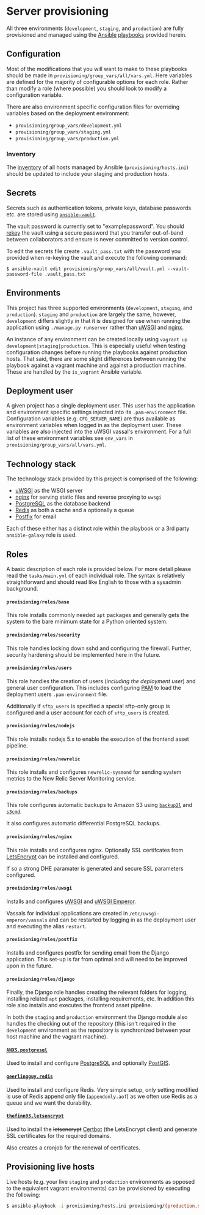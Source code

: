 # Server provisioning

All three environments (`development`, `staging`, and `production`) are fully
provisioned and managed using the [Ansible](https://www.ansible.com/)
[playbooks](http://docs.ansible.com/ansible/playbooks.html) provided herein.

## Configuration

Most of the modifications that you will want to make to these playbooks should
be made in `provisioning/group_vars/all/vars.yml`. Here variables are defined
for the majority of configurable options for each role. Rather than modify a
role (where possible) you should look to modify a configuration variable.

There are also environment specific configuration files for overriding variables
based on the deployment environment:

 - `provisioning/group_vars/development.yml`
 - `provisioning/group_vars/staging.yml`
 - `provisioning/group_vars/production.yml`

### Inventory

The [inventory](http://docs.ansible.com/ansible/intro_inventory.html) of all
hosts managed by Ansible (`provisioning/hosts.ini`) should be updated to
include your staging and production hosts.

## Secrets

Secrets such as authentication tokens, private keys, database passwords etc.
are stored using
[`ansible-vault`](http://docs.ansible.com/ansible/playbooks_vault.html).

The vault password is currently set to "examplepassword". You should
[rekey](http://docs.ansible.com/ansible/playbooks_vault.html#rekeying-encrypted-files)
the vault using a secure password that you transfer out-of-band between
collaborators and ensure is never committed to version control.

To edit the secrets file create `.vault_pass.txt` with the password you
provided when re-keying the vault and execute the following command:

```
$ ansible-vault edit provisioning/group_vars/all/vault.yml --vault-password-file .vault_pass.txt
```

## Environments

This project has three supported environments (`development`, `staging`, and
`production`). `staging` and `production` are largely the same, however,
`development` differs slightly in that it is designed for use when running the
application using `./manage.py runserver` rather than
[uWSGI](http://uwsgi-docs.readthedocs.io/en/latest/) and
[nginx](https://www.nginx.com/).

An instance of any environment can be created locally using
`vagrant up development|staging|production`. This is especially useful when
testing configuration changes before running the playbooks against production
hosts. That said, there are some slight differences between running the
playbook against a vagrant machine and against a production machine. These are
handled by the `is_vagrant` Ansible variable.

## Deployment user

A given project has a single deployment user. This user has the application
and environment specific settings injected into its `.pam-environment` file.
Configuration variables (e.g. `CFG_SERVER_NAME`) are thus available as
environment variables when logged in as the deployment user. These variables
are also injected into the uWSGI vassal's environment. For a full list of
these environment variables see `env_vars` in
`provisioning/group_vars/all/vars.yml`.

## Technology stack

The technology stack provided by this project is comprised of the following:

 - [uWSGI](http://uwsgi-docs.readthedocs.io/en/latest/) as the WSGI server
 - [nginx](https://www.nginx.com/) for serving static files and reverse
   proxying to `uwsgi`
 - [PostgreSQL](http://www.postgresql.org/) as the database backend
 - [Redis](http://redis.io/) as both a cache and a optionally a queue
 - [Postfix](http://www.postfix.org/) for email

Each of these either has a distinct role within the playbook or a 3rd party
`ansible-galaxy` role is used.

## Roles

A basic description of each role is provided below. For more detail please
read the `tasks/main.yml` of each individual role. The syntax is relatively
straightforward and should read like English to those with a sysadmin
background.

#### `provisioning/roles/base`

This role installs commonly needed `apt` packages and generally gets the
system to the bare minimum state for a Python oriented system.

#### `provisioning/roles/security`

This role handles locking down sshd and configuring the firewall. Further,
security hardening should be implemented here in the future.

#### `provisioning/roles/users`

This role handles the creation of users (*including the deployment user*)
and general user configuration. This includes configuring
[PAM](http://tldp.org/HOWTO/User-Authentication-HOWTO/x115.html) to load
the deployment users `.pam-environment` file.

Additionally if `sftp_users` is specified a special sftp-only group is
configured and a user account for each of `sftp_users` is created.

#### `provisioning/roles/nodejs`

This role installs nodejs 5.x to enable the execution of the frontend asset
pipeline.

#### `provisioning/roles/newrelic`

This role installs and configures `newrelic-sysmond` for sending system
metrics to the New Relic Server Monitoring service.

#### `provisioning/roles/backups`

This role configures automatic backups to Amazon S3 using
[`backup2l`](http://backup2l.sourceforge.net/) and
[`s3cmd`](http://s3tools.org/s3cmd).

It also configures automatic differential PostgreSQL backups.

#### `provisioning/roles/nginx`

This role installs and configures nginx. Optionally SSL certifcates from
[LetsEncrypt](https://letsencrypt.org/) can be installed and configured.

If so a strong DHE paramater is generated and secure SSL parameters
configured.

#### `provisioning/roles/uwsgi`

Installs and configures
[uWSGI](http://uwsgi-docs.readthedocs.io/en/latest/) and
[uWSGI Emperor](http://uwsgi-docs.readthedocs.io/en/latest/Emperor.html).

Vassals for individual applications are created in `/etc/uwsgi-emperor/vassals`
and can be restarted by logging in as the deployment user and executing the
alias `restart`.

#### `provisioning/roles/postfix`

Installs and configures postfix for sending email from the Django application.
This set-up is far from optimal and will need to be improved upon in the
future.

#### `provisioning/roles/django`

Finally, the Django role handles creating the relevant folders for logging,
installing related `apt` packages, installing requirements, etc. In addition
this role also installs and executes the frontend asset pipeline.

In both the `staging` and `production` environment the Django module also
handles the checking out of the repository (this isn't required in the
`development` environment as the repository is synchronized between your
host machine and the vagrant machine).

#### [`ANXS.postgresql`](https://galaxy.ansible.com/ANXS/postgresql/)

Used to install and configure [PostgreSQL](http://www.postgresql.org/) and
optionally [PostGIS](http://postgis.net/).

#### [`geerlingguy.redis`](https://galaxy.ansible.com/geerlingguy/redis/)

Used to install and configure Redis. Very simple setup, only setting modified
is use of Redis append only file (`appendonly.aof`) as we often use Redis as a
queue and we want the durability.

#### [`thefinn93.letsencrypt`](https://galaxy.ansible.com/thefinn93/letsencrypt/)

Used to install the ~~letsencrypt~~
[Certbot](https://github.com/certbot/certbot) (the LetsEncrypt client) and
generate SSL certificates for the required domains.

Also creates a cronjob for the renewal of certificates.

## Provisioning live hosts

Live hosts (e.g. your live `staging` and `production` environments as opposed
to the equivalent vagrant environments) can be provisioned by executing the
following:

```bash
$ ansible-playbook -i provisioning/hosts.ini provisioning/{production,staging}.yml --vault-password-file .vault_pass.txt
```
